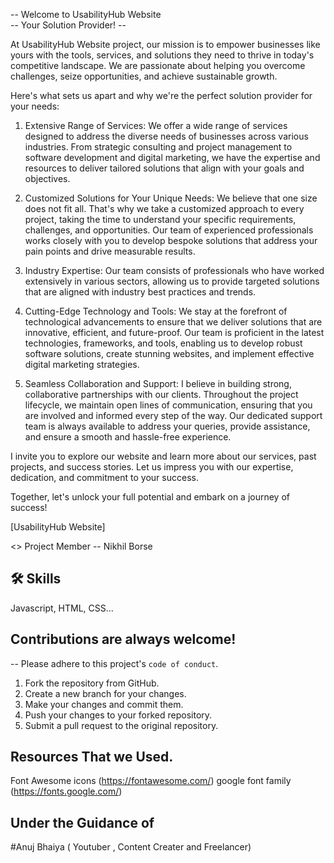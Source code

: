 -- Welcome to UsabilityHub Website  
-- Your Solution Provider! --

At UsabilityHub Website project, our mission is to empower businesses like yours with the tools, services, and solutions they need to thrive in today's competitive landscape. We are passionate about helping you overcome challenges, seize opportunities, and achieve sustainable growth.

Here's what sets us apart and why we're the perfect solution provider for your needs:

1. Extensive Range of Services:
We offer a wide range of services designed to address the diverse needs of businesses across various industries. From strategic consulting and project management to software development and digital marketing, we have the expertise and resources to deliver tailored solutions that align with your goals and objectives.

2. Customized Solutions for Your Unique Needs:
We believe that one size does not fit all. That's why we take a customized approach to every project, taking the time to understand your specific requirements, challenges, and opportunities. Our team of experienced professionals works closely with you to develop bespoke solutions that address your pain points and drive measurable results.

3. Industry Expertise:
 Our team consists of professionals who have worked extensively in various sectors, allowing us to provide targeted solutions that are aligned with industry best practices and trends.

4. Cutting-Edge Technology and Tools:
We stay at the forefront of technological advancements to ensure that we deliver solutions that are innovative, efficient, and future-proof. Our team is proficient in the latest technologies, frameworks, and tools, enabling us to develop robust software solutions, create stunning websites, and implement effective digital marketing strategies.

5. Seamless Collaboration and Support:
I believe in building strong, collaborative partnerships with our clients. Throughout the project lifecycle, we maintain open lines of communication, ensuring that you are involved and informed every step of the way. Our dedicated support team is always available to address your queries, provide assistance, and ensure a smooth and hassle-free experience.


I invite you to explore our website and learn more about our services, past projects, and success stories. Let us impress you with our expertise, dedication, and commitment to your success.

Together, let's unlock your full potential and embark on a journey of success!

[UsabilityHub Website]

<> Project Member 
 -- Nikhil Borse

## 🛠 Skills
Javascript, HTML, CSS...

## Contributions are always welcome!
-- Please adhere to this project's `code of conduct`.

1. Fork the repository from GitHub.
2. Create a new branch for your changes.
3. Make your changes and commit them.
4. Push your changes to your forked repository.
5. Submit a pull request to the original repository.

## Resources That we Used.
Font Awesome icons (https://fontawesome.com/)
google font family (https://fonts.google.com/)

## Under the Guidance of
#Anuj Bhaiya ( Youtuber , Content Creater and Freelancer)


